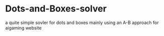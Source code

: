 # Dots-and-Boxes-solver
a quite simple sovler for dots and boxes mainly using an A-B approach for aigaming website
